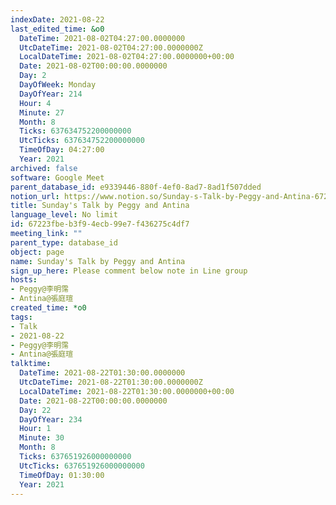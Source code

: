 ```yaml
---
indexDate: 2021-08-22
last_edited_time: &o0
  DateTime: 2021-08-02T04:27:00.0000000
  UtcDateTime: 2021-08-02T04:27:00.0000000Z
  LocalDateTime: 2021-08-02T04:27:00.0000000+00:00
  Date: 2021-08-02T00:00:00.0000000
  Day: 2
  DayOfWeek: Monday
  DayOfYear: 214
  Hour: 4
  Minute: 27
  Month: 8
  Ticks: 637634752200000000
  UtcTicks: 637634752200000000
  TimeOfDay: 04:27:00
  Year: 2021
archived: false
software: Google Meet
parent_database_id: e9339446-880f-4ef0-8ad7-8ad1f507dded
notion_url: https://www.notion.so/Sunday-s-Talk-by-Peggy-and-Antina-67223fbeb3f94ecb99e7f436275c4df7
title: Sunday's Talk by Peggy and Antina
language_level: No limit
id: 67223fbe-b3f9-4ecb-99e7-f436275c4df7
meeting_link: ""
parent_type: database_id
object: page
name: Sunday's Talk by Peggy and Antina
sign_up_here: Please comment below note in Line group
hosts:
- Peggy@李明霈
- Antina@張庭瑄
created_time: *o0
tags:
- Talk
- 2021-08-22
- Peggy@李明霈
- Antina@張庭瑄
talktime:
  DateTime: 2021-08-22T01:30:00.0000000
  UtcDateTime: 2021-08-22T01:30:00.0000000Z
  LocalDateTime: 2021-08-22T01:30:00.0000000+00:00
  Date: 2021-08-22T00:00:00.0000000
  Day: 22
  DayOfYear: 234
  Hour: 1
  Minute: 30
  Month: 8
  Ticks: 637651926000000000
  UtcTicks: 637651926000000000
  TimeOfDay: 01:30:00
  Year: 2021
---
```







